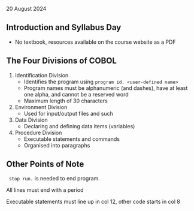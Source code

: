 20 August 2024

## Introduction and Syllabus Day

- No textbook, resources available on the course website as a PDF

## The Four Divisions of COBOL

1. Identification Division
    - Identifies the program using ``program id. <user-defined name>``
    - Program names must be alphanumeric (and dashes), have at least one alpha, and cannot be a reserved word
    - Maximum length of 30 characters
2. Environment Division
    - Used for input/output files and such
3. Data Division
    - Declaring and defining data items (variables)
4. Procedure Division
    - Executable statements and commands
    - Organised into paragraphs

## Other Points of Note
`` stop run.`` is needed to end program.

All lines must end with a period

Executable statements must line up in col 12, other code starts in col 8
